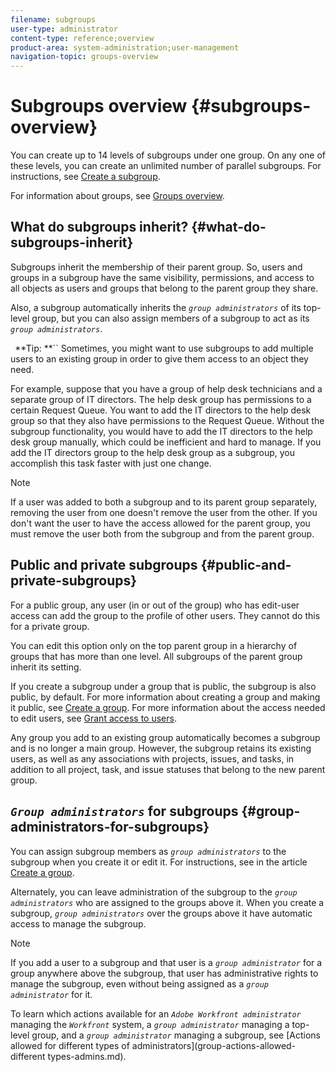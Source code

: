```yaml
---
filename: subgroups
user-type: administrator
content-type: reference;overview
product-area: system-administration;user-management
navigation-topic: groups-overview
---
```




# Subgroups overview {#subgroups-overview}

You can create up to 14 levels of subgroups under one group. On any one of these levels, you can create an unlimited number of parallel subgroups. For instructions, see [Create a subgroup](create-a-subgroup.md).


For information about groups, see [Groups overview](groups.md).


## What do subgroups inherit? {#what-do-subgroups-inherit}

Subgroups inherit the membership of their parent group. So, users and groups in a subgroup have the same visibility, permissions, and access to all objects as users and groups that belong to the parent group they share.


Also, a subgroup automatically inherits the *`group administrators`* of its top-level group, but you can also assign members of a subgroup to act as its *`group administrators`*.

` `**Tip: **`` Sometimes, you might want to use subgroups to add multiple users to an existing group in order to give them access to an object they need.


For example, suppose that you have a group of help desk technicians and a separate group of IT directors. The help desk group has permissions to a certain Request Queue. You want to add the IT directors to the help desk group so that they also have permissions to the Request Queue. Without the subgroup functionality, you would have to add the IT directors to the help desk group manually, which could be inefficient and hard to manage. If you add the IT directors group to the help desk group as a subgroup, you accomplish this task faster with just one change.


>[!NOTE]
>
>If a user was added to both a subgroup and to its parent group separately, removing the user from one doesn't remove the user from the other. If you don't want the user to have the access allowed for the parent group, you must remove the user both from the subgroup and from the parent group.




## Public and private subgroups {#public-and-private-subgroups}

For a public group, any user (in or out of the group) who has edit-user access can add the group to the profile of other users. They cannot do this for a private group.


You can edit this option only on the top parent group in a hierarchy of groups that has more than one level. All subgroups of the parent group inherit its setting.


If you create a subgroup under a group that is public, the subgroup is also public, by default. For more information about creating a group and making it public, see [Create a group](create-a-group.md). For more information about the access needed to edit users, see [Grant access to users](grant-access-other-users.md).


Any group you add to an existing group automatically becomes a subgroup and is no longer a main group. However, the subgroup retains its existing users, as well as any associations with projects, issues, and tasks, in addition to all project, task, and issue statuses that belong to the new parent group.


## *`Group administrators`* for subgroups {#group-administrators-for-subgroups}

You can assign subgroup members as *`group administrators`* to the subgroup when you create it or edit it. For instructions, see [](create-a-group.md#create) in the article [Create a group](create-a-group.md).


Alternately, you can leave administration of the subgroup to the *`group administrators`* who are assigned to the groups above it. When you create a subgroup, *`group administrators`* over the groups above it have automatic access to manage the subgroup.


>[!NOTE]
>
>If you add a user to a subgroup and that user is a *`group administrator`* for a group anywhere above the subgroup, that user has administrative rights to manage the subgroup, even without being assigned as a *`group administrator`* for it. 


To learn which actions available for an *`Adobe Workfront administrator`* managing the *`Workfront`* system, a *`group administrator`* managing a top-level group, and a *`group administrator`* managing a subgroup, see [Actions allowed for different types of administrators](group-actions-allowed-different types-admins.md).
